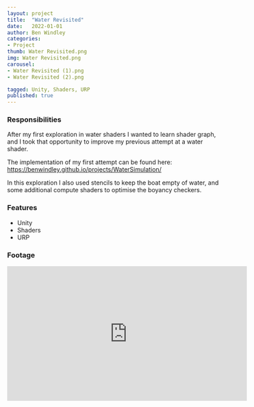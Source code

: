 ```yaml
---
layout: project
title:  "Water Revisited"
date:   2022-01-01
author: Ben Windley
categories:
- Project
thumb: Water Revisited.png
img: Water Revisited.png
carousel:
- Water Revisited (1).png
- Water Revisited (2).png

tagged: Unity, Shaders, URP
published: true
---
```


### Responsibilities
After my first exploration in water shaders I wanted to learn shader graph, and I took that opportunity to improve my previous attempt at a water shader.

The implementation of my first attempt can be found here: https://benwindley.github.io/projects/WaterSimulation/

In this exploration I also used stencils to keep the boat empty of water, and some additional compute shaders to optimise the boyancy checkers.

### Features

- Unity
- Shaders
- URP

### Footage

<p style="text-align: center">
<iframe width="560" height="315" src="https://www.youtube.com/watch?v=ILBUZtoIkkg?rel=0&amp;showinfo=0" frameborder="0" allow="autoplay; encrypted-media" allowfullscreen></iframe>
</p>
